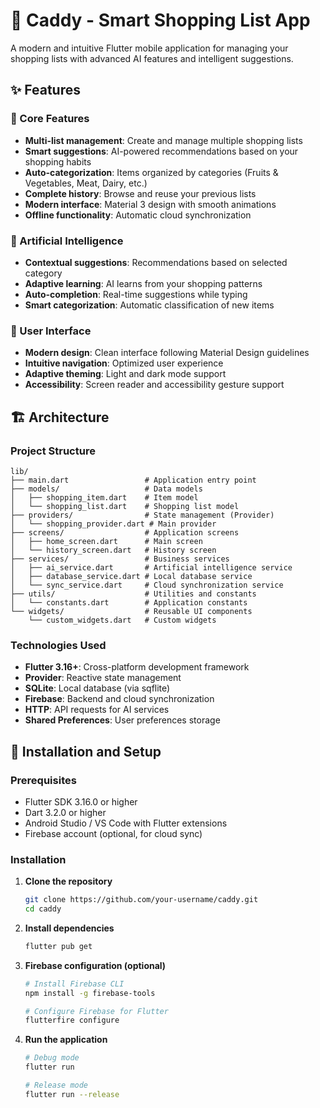 # 🛒 Caddy - Smart Shopping List App

A modern and intuitive Flutter mobile application for managing your shopping lists with advanced AI features and intelligent suggestions.

## ✨ Features

### 🎯 Core Features
- **Multi-list management**: Create and manage multiple shopping lists
- **Smart suggestions**: AI-powered recommendations based on your shopping habits
- **Auto-categorization**: Items organized by categories (Fruits & Vegetables, Meat, Dairy, etc.)
- **Complete history**: Browse and reuse your previous lists
- **Modern interface**: Material 3 design with smooth animations
- **Offline functionality**: Automatic cloud synchronization

### 🤖 Artificial Intelligence
- **Contextual suggestions**: Recommendations based on selected category
- **Adaptive learning**: AI learns from your shopping patterns
- **Auto-completion**: Real-time suggestions while typing
- **Smart categorization**: Automatic classification of new items

### 🎨 User Interface
- **Modern design**: Clean interface following Material Design guidelines
- **Intuitive navigation**: Optimized user experience
- **Adaptive theming**: Light and dark mode support
- **Accessibility**: Screen reader and accessibility gesture support

## 🏗️ Architecture

### Project Structure
```
lib/
├── main.dart                 # Application entry point
├── models/                   # Data models
│   ├── shopping_item.dart    # Item model
│   └── shopping_list.dart    # Shopping list model
├── providers/                # State management (Provider)
│   └── shopping_provider.dart # Main provider
├── screens/                  # Application screens
│   ├── home_screen.dart      # Main screen
│   └── history_screen.dart   # History screen
├── services/                 # Business services
│   ├── ai_service.dart       # Artificial intelligence service
│   ├── database_service.dart # Local database service
│   └── sync_service.dart     # Cloud synchronization service
├── utils/                    # Utilities and constants
│   └── constants.dart        # Application constants
└── widgets/                  # Reusable UI components
    └── custom_widgets.dart   # Custom widgets
```

### Technologies Used
- **Flutter 3.16+**: Cross-platform development framework
- **Provider**: Reactive state management
- **SQLite**: Local database (via sqflite)
- **Firebase**: Backend and cloud synchronization
- **HTTP**: API requests for AI services
- **Shared Preferences**: User preferences storage

## 🚀 Installation and Setup

### Prerequisites
- Flutter SDK 3.16.0 or higher
- Dart 3.2.0 or higher
- Android Studio / VS Code with Flutter extensions
- Firebase account (optional, for cloud sync)

### Installation

1. **Clone the repository**
   ```bash
   git clone https://github.com/your-username/caddy.git
   cd caddy
   ```

2. **Install dependencies**
   ```bash
   flutter pub get
   ```

3. **Firebase configuration (optional)**
   ```bash
   # Install Firebase CLI
   npm install -g firebase-tools
   
   # Configure Firebase for Flutter
   flutterfire configure
   ```

4. **Run the application**
   ```bash
   # Debug mode
   flutter run
   
   # Release mode
   flutter run --release
   ```

